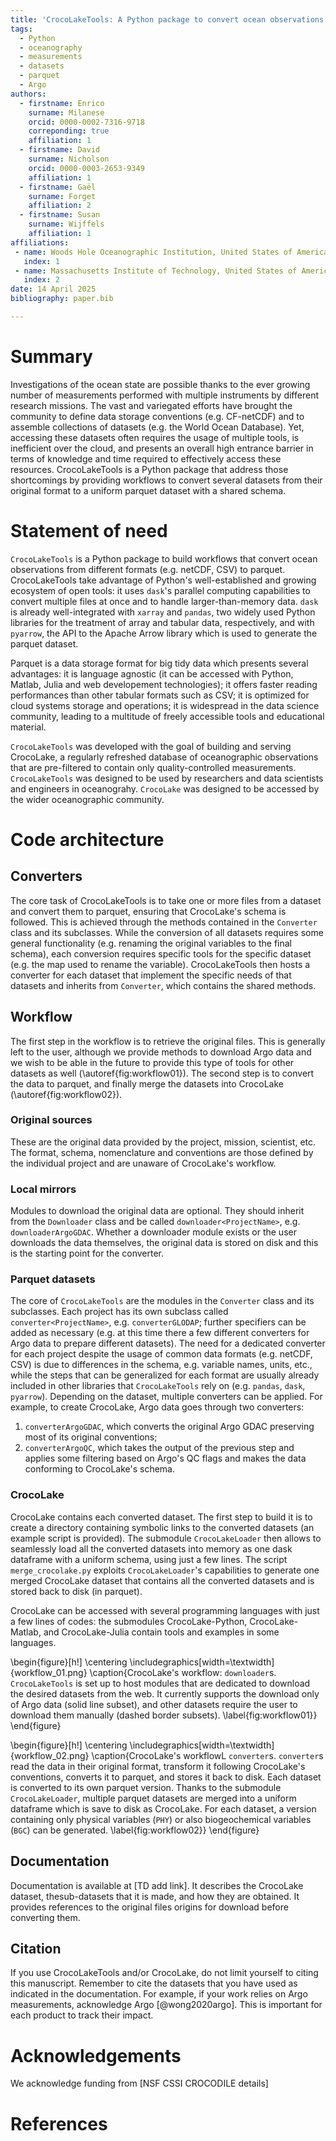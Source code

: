 ```yaml
---
title: 'CrocoLakeTools: A Python package to convert ocean observations to the parquet format'
tags:
  - Python
  - oceanography
  - measurements
  - datasets
  - parquet
  - Argo
authors:
  - firstname: Enrico
    surname: Milanese
    orcid: 0000-0002-7316-9718
    correponding: true
    affiliation: 1
  - firstname: David
    surname: Nicholson
    orcid: 0000-0003-2653-9349
    affiliation: 1
  - firstname: Gaël
    surname: Forget
    affiliation: 2
  - firstname: Susan
    surname: Wijffels
    affiliation: 1
affiliations:
 - name: Woods Hole Oceanographic Institution, United States of America
   index: 1
 - name: Massachusetts Institute of Technology, United States of America
   index: 2
date: 14 April 2025
bibliography: paper.bib

---
```


# Summary
Investigations of the ocean state are possible thanks to the ever growing number
of measurements performed with multiple instruments by different research
missions. The vast and variegated efforts have brought the community to define
data storage conventions (e.g. CF-netCDF) and to assemble collections of
datasets (e.g. the World Ocean Database). Yet, accessing these datasets often
requires the usage of multiple tools, is inefficient over the cloud, and
presents an overall high entrance barrier in terms of knowledge and time
required to effectively access these resources. CrocoLakeTools is a Python
package that address those shortcomings by providing workflows to convert
several datasets from their original format to a uniform parquet dataset with a
shared schema.

# Statement of need
`CrocoLakeTools` is a Python package to build workflows that convert ocean
observations from different formats (e.g. netCDF, CSV) to parquet.
CrocoLakeTools take advantage of Python's well-established and growing ecosystem
of open tools: it uses `dask`'s parallel computing capabilities to convert
multiple files at once and to handle larger-than-memory data. `dask` is already
well-integrated with `xarray` and `pandas`, two widely used Python libraries for
the treatment of array and tabular data, respectively, and with `pyarrow`, the
API to the Apache Arrow library which is used to generate the parquet dataset.

Parquet is a data storage format for big tidy data which presents several
advantages: it is language agnostic (it can be accessed with Python, Matlab,
Julia and web developement technologies); it offers faster reading performances
than other tabular formats such as CSV; it is optimized for cloud systems
storage and operations; it is widespread in the data science community, leading
to a multitude of freely accessible tools and educational material.

`CrocoLakeTools` was developed with the goal of building and serving CrocoLake,
a regularly refreshed database of oceanographic observations that are
pre-filtered to contain only quality-controlled measurements. `CrocoLakeTools`
was designed to be used by researchers and data scientists and engineers in
oceanograhy. `CrocoLake` was designed to be accessed by the wider oceanographic
community.

# Code architecture

## Converters

The core task of CrocoLakeTools is to take one or more files from a dataset and convert them to parquet, ensuring that CrocoLake's schema is followed. This is achieved through the methods contained in the `Converter` class and its subclasses. While the conversion of all datasets requires some general functionality (e.g. renaming the original variables to the final schema), each conversion requires specific tools for the specific dataset (e.g. the map used to rename the variable). CrocoLakeTools then hosts a converter for each dataset that implement the specific needs of that datasets and inherits from `Converter`, which contains the shared methods.

## Workflow
The first step in the workflow is to retrieve the original files. This is generally left to the user, although we provide methods to download Argo data and we wish to be able in the future to provide this type of tools for other datasets as well (\autoref{fig:workflow01}). The second step is to convert the data to parquet, and finally merge the datasets into CrocoLake (\autoref{fig:workflow02}).

### Original sources
These are the original data provided by the project, mission, scientist, etc.
The format, schema, nomenclature and conventions are those defined by the individual project and are unaware of CrocoLake's workflow.

### Local mirrors
Modules to download the original data are optional. They should inherit from the `Downloader` class and be called `downloader<ProjectName>`, e.g. `downloaderArgoGDAC`. Whether a downloader module exists or the user downloads the data themselves, the original data is stored on disk and this is the starting point for the converter.

### Parquet datasets
The core of `CrocoLakeTools` are the modules in the `Converter` class and its subclasses. Each project has its own subclass called `converter<ProjectName>`, e.g. `converterGLODAP`; further specifiers can be added as necessary (e.g. at this time there a few different converters for Argo data to prepare different datasets). The need for a dedicated converter for each project despite the usage of common data formats (e.g. netCDF, CSV) is due to differences in the schema, e.g. variable names, units, etc., while the steps that can be generalized for each format are usually already included in other libraries that `CrocoLakeTools` rely on (e.g. `pandas`, `dask`, `pyarrow`).
Depending on the dataset, multiple converters can be applied. For example, to create CrocoLake, Argo data goes through two converters:
1. `converterArgoGDAC`, which converts the original Argo GDAC preserving most of its original conventions;
2. `converterArgoQC`, which takes the output of the previous step and applies some filtering based on Argo's QC flags and makes the data conforming to CrocoLake's schema.

### CrocoLake
CrocoLake contains each converted dataset. The first step to build it is to create a directory containing symbolic links to the converted datasets (an example script is provided). The submodule `CrocoLakeLoader` then allows to seamlessly load all the converted datasets into memory as one dask dataframe with a uniform schema, using just a few lines. The script `merge_crocolake.py` exploits `CrocoLakeLoader`'s capabilities to generate one merged CrocoLake dataset that contains all the converted datasets and is stored back to disk (in parquet).

CrocoLake can be accessed with several programming languages with just a few lines of codes: the submodules CrocoLake-Python, CrocoLake-Matlab, and CrocoLake-Julia contain tools and examples in some languages. 

\begin{figure}[h!]
    \centering
    \includegraphics[width=\textwidth]{workflow_01.png}
    \caption{CrocoLake's workflow: `downloader`s. `CrocoLakeTools` is set up to host modules that are dedicated to download the desired datasets from the web. It currently supports the download only of Argo data (solid line subset), and other datasets require the user to download them manually (dashed border subsets).  \label{fig:workflow01}}
\end{figure}

\begin{figure}[h!]
    \centering
    \includegraphics[width=\textwidth]{workflow_02.png}
    \caption{CrocoLake's workflowL `converter`s. `converter`s read the data in their original format, transform it following CrocoLake's conventions, converts it to parquet, and stores it back to disk. Each dataset is converted to its own parquet version. Thanks to the submodule `CrocoLakeLoader`, multiple parquet datasets are merged into a uniform dataframe which is save to disk as CrocoLake. For each dataset, a version containing only physical variables (`PHY`) or also biogeochemical variables (`BGC`) can be generated. \label{fig:workflow02}}
\end{figure}


## Documentation
Documentation is available at [TD add link]. It describes the CrocoLake dataset, thesub-datasets that it is made, and how they are obtained. It provides references to the original files origins for download before converting them.

## Citation
If you use CrocoLakeTools and/or CrocoLake, do not limit yourself to citing this manuscript. Remember to cite the datasets that you have used as indicated in the documentation. For example, if your work relies on Argo measurements, acknowledge Argo [@wong2020argo]. This is important for each product to track their impact. 



# Acknowledgements

We acknowledge funding from [NSF CSSI CROCODILE details]

# References

